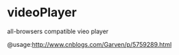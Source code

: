 # videoPlayer
all-browsers compatible vieo player

@usage:http://www.cnblogs.com/Garven/p/5759289.html

